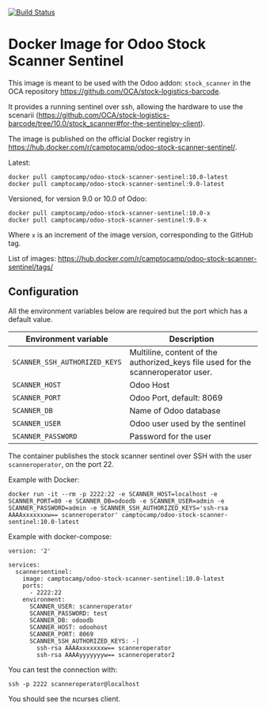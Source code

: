 [![Build Status](https://travis-ci.org/camptocamp/docker-odoo-stock-scanner-sentinel.svg?branch=master)](https://travis-ci.org/camptocamp/docker-odoo-stock-scanner-sentinel)

# Docker Image for Odoo Stock Scanner Sentinel

This image is meant to be used with the Odoo addon: `stock_scanner` in the OCA repository https://github.com/OCA/stock-logistics-barcode.

It provides a running sentinel over ssh, allowing the hardware to use the scenarii (https://github.com/OCA/stock-logistics-barcode/tree/10.0/stock_scanner#for-the-sentinelpy-client).

The image is published on the official Docker registry in https://hub.docker.com/r/camptocamp/odoo-stock-scanner-sentinel/.

Latest:
```
docker pull camptocamp/odoo-stock-scanner-sentinel:10.0-latest
docker pull camptocamp/odoo-stock-scanner-sentinel:9.0-latest
```

Versioned, for version 9.0 or 10.0 of Odoo:
```
docker pull camptocamp/odoo-stock-scanner-sentinel:10.0-x
docker pull camptocamp/odoo-stock-scanner-sentinel:9.0-x
```
Where `x` is an increment of the image version, corresponding to the GitHub tag.

List of images: https://hub.docker.com/r/camptocamp/odoo-stock-scanner-sentinel/tags/


## Configuration

All the environment variables below are required but the port which has a default value.

| Environment variable          | Description                                                                       |
|-------------------------------|-----------------------------------------------------------------------------------|
| `SCANNER_SSH_AUTHORIZED_KEYS` | Multiline, content of the authorized_keys file used for the scanneroperator user. |
| `SCANNER_HOST`                | Odoo Host                                                                         |
| `SCANNER_PORT`                | Odoo Port, default: 8069                                                          |
| `SCANNER_DB`                  | Name of Odoo database                                                             |
| `SCANNER_USER`                | Odoo user used by the sentinel                                                    |
| `SCANNER_PASSWORD`            | Password for the user                                                             |

The container publishes the stock scanner sentinel over SSH with the user
`scanneroperator`, on the port 22.

Example with Docker:

```
docker run -it --rm -p 2222:22 -e SCANNER_HOST=localhost -e SCANNER_PORT=80 -e SCANNER_DB=odoodb -e SCANNER_USER=admin -e SCANNER_PASSWORD=admin -e SCANNER_SSH_AUTHORIZED_KEYS='ssh-rsa AAAAxxxxxxxw== scanneroperator' camptocamp/odoo-stock-scanner-sentinel:10.0-latest
```

Example with docker-compose:

```
version: '2'

services:
  scannersentinel:
    image: camptocamp/odoo-stock-scanner-sentinel:10.0-latest
    ports:
      - 2222:22
    environment:
      SCANNER_USER: scanneroperator
      SCANNER_PASSWORD: test
      SCANNER_DB: odoodb
      SCANNER_HOST: odoohost
      SCANNER_PORT: 8069
      SCANNER_SSH_AUTHORIZED_KEYS: -|
        ssh-rsa AAAAxxxxxxxw== scanneroperator
        ssh-rsa AAAAyyyyyyyw== scanneroperator2
```

You can test the connection with:
```
ssh -p 2222 scanneroperator@localhost
```

You should see the ncurses client.
